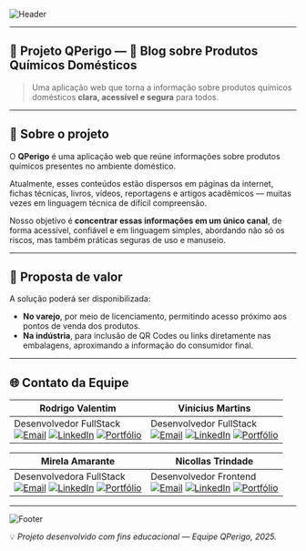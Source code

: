 <!-- Banner -->
![Header](https://capsule-render.vercel.app/api?type=waving&color=0:0f2027,50:203a43,100:2c5364&height=200&section=header&text=Projeto%20QPerigo&fontSize=40&fontColor=fff&animation=fadeIn&fontAlignY=35)

---

## 🌌 Projeto QPerigo — 🧪 Blog sobre Produtos Químicos Domésticos  

> Uma aplicação web que torna a informação sobre produtos químicos domésticos **clara, acessível e segura** para todos.

---

## 🔎 Sobre o projeto  
O **QPerigo** é uma aplicação web que reúne informações sobre produtos químicos presentes no ambiente doméstico.  

Atualmente, esses conteúdos estão dispersos em páginas da internet, fichas técnicas, livros, vídeos, reportagens e artigos acadêmicos — muitas vezes em linguagem técnica de difícil compreensão.  

Nosso objetivo é **concentrar essas informações em um único canal**, de forma acessível, confiável e em linguagem simples, abordando não só os riscos, mas também práticas seguras de uso e manuseio.  

---

## 🎯 Proposta de valor  

A solução poderá ser disponibilizada:  

- **No varejo**, por meio de licenciamento, permitindo acesso próximo aos pontos de venda dos produtos.  
- **Na indústria**, para inclusão de QR Codes ou links diretamente nas embalagens, aproximando a informação do consumidor final.  

---

## 🌐 Contato da Equipe  

<div align="center">

| Rodrigo Valentim | Vinícius Martins |
|-----------------|-----------------|
| Desenvolvedor FullStack <br> [![Email](https://img.shields.io/badge/Email-1E293B?style=for-the-badge&logo=gmail&logoColor=white)](mailto:rodrigovalentim2008@gmail.com) [![LinkedIn](https://img.shields.io/badge/LinkedIn-2563EB?style=for-the-badge&logo=linkedin&logoColor=white)](https://www.linkedin.com/in/rodrigo-valentim-de-araujo/) [![Portfólio](https://img.shields.io/badge/Portfólio-0F172A?style=for-the-badge&logo=vercel&logoColor=white)](https://github.com/Rod-Web) | Desenvolvedor FullStack <br> [![Email](https://img.shields.io/badge/Email-1E293B?style=for-the-badge&logo=gmail&logoColor=white)](mailto:viestudanteslk7@gmail.com) [![LinkedIn](https://img.shields.io/badge/LinkedIn-2563EB?style=for-the-badge&logo=linkedin&logoColor=white)](#) [![Portfólio](https://img.shields.io/badge/Portfólio-0F172A?style=for-the-badge&logo=vercel&logoColor=white)](https://github.com/Martins-Vini) |

| Mirela Amarante | Nicollas Trindade |
|-----------|-------------|
| Desenvolvedora FullStack <br> [![Email](https://img.shields.io/badge/Email-1E293B?style=for-the-badge&logo=gmail&logoColor=white)](mailto:Mirelamarante@gmail.com) [![LinkedIn](https://img.shields.io/badge/LinkedIn-2563EB?style=for-the-badge&logo=linkedin&logoColor=white)](#) [![Portfólio](https://img.shields.io/badge/Portfólio-0F172A?style=for-the-badge&logo=vercel&logoColor=white)](https://github.com/Miih-Santos) | Desenvolvedor Frontend <br> [![Email](https://img.shields.io/badge/Email-1E293B?style=for-the-badge&logo=gmail&logoColor=white)](#) [![LinkedIn](https://img.shields.io/badge/LinkedIn-2563EB?style=for-the-badge&logo=linkedin&logoColor=white)](#) [![Portfólio](https://img.shields.io/badge/Portfólio-0F172A?style=for-the-badge&logo=vercel&logoColor=white)](#) |

</div>

---

<!-- Footer -->
![Footer](https://capsule-render.vercel.app/api?type=waving&color=0:0f2027,50:203a43,100:2c5364&height=120&section=footer)

💡 *Projeto desenvolvido com fins educacional — Equipe QPerigo, 2025.*  
